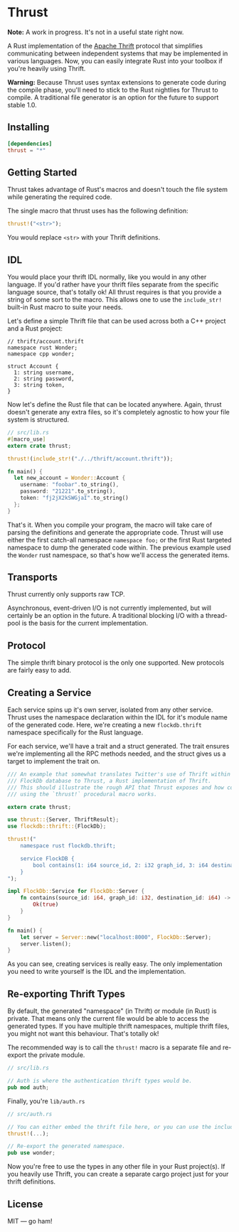 # Thrust

**Note:** A work in progress. It's not in a useful state right now.

A Rust implementation of the [Apache Thrift](https://thrift.apache.org/) protocol that simplifies communicating between independent systems that may be implemented in various languages. Now, you can easily integrate Rust into your toolbox if you're heavily using Thrift.

**Warning:** Because Thrust uses syntax extensions to generate code during the compile phase, you'll need to stick to the Rust nightlies for Thrust to compile. A traditional file generator is an option for the future to support stable 1.0.

## Installing

```toml
[dependencies]
thrust = "*"
```

## Getting Started

Thrust takes advantage of Rust's macros and doesn't touch the file system while generating the required code.

The single macro that thrust uses has the following definition:

```rust
thrust!("<str>");
```

You would replace `<str>` with your Thrift definitions.

## IDL

You would place your thrift IDL normally, like you would in any other language. If you'd rather have your thrift files separate from the specific language source, that's totally ok! All thrust requires is that you provide a string of some sort to the macro. This allows one to use the `include_str!` built-in Rust macro to suite your needs.

Let's define a simple Thrift file that can be used across both a C++ project and a Rust project:

```thrift
// thrift/account.thrift
namespace rust Wonder;
namespace cpp wonder;

struct Account {
  1: string username,
  2: string password,
  3: string token,
}
```

Now let's define the Rust file that can be located anywhere. Again, thrust doesn't generate any extra files, so it's completely agnostic to how your file system is structured.

```rust
// src/lib.rs
#[macro_use]
extern crate thrust;

thrust!(include_str!("./../thrift/account.thrift"));

fn main() {
  let new_account = Wonder::Account {
    username: "foobar".to_string(),
    password: "21221".to_string(),
    token: "fj2jX2kSWGjaI".to_string()
  };
}
```

That's it. When you compile your program, the macro will take care of parsing the definitions and generate the appropriate code. Thrust will use either the first catch-all namespace `namespace foo;` or the first Rust targeted namespace to dump the generated code within. The previous example used the `Wonder` rust namespace, so that's how we'll access the generated items.

## Transports

Thrust currently only supports raw TCP.

Asynchronous, event-driven I/O is not currently implemented, but will certainly be an option in the future. A traditional blocking I/O with a thread-pool is the basis for the current implementation.

## Protocol

The simple thrift binary protocol is the only one supported. New protocols are fairly easy to add.

## Creating a Service

Each service spins up it's own server, isolated from any other service. Thrust uses the namespace declaration within the IDL for it's module name of the generated code.
Here, we're creating a new `flockdb.thrift` namespace specifically for the Rust language.

For each service, we'll have a trait and a struct generated. The trait ensures we're implementing all the RPC methods needed, and the struct gives us a target to implement the trait on.

```rust
/// An example that somewhat translates Twitter's use of Thrift within the
/// FlockDb database to Thrust, a Rust implementation of Thrift.
/// This should illustrate the rough API that Thrust exposes and how code generation
/// using the `thrust!` procedural macro works.

extern crate thrust;

use thrust::{Server, ThriftResult};
use flockdb::thrift::{FlockDb};

thrust!("
    namespace rust flockdb.thrift;

    service FlockDB {
        bool contains(1: i64 source_id, 2: i32 graph_id, 3: i64 destination_id);
    }
");

impl FlockDb::Service for FlockDb::Server {
    fn contains(source_id: i64, graph_id: i32, destination_id: i64) -> ThriftResult<bool> {
        Ok(true)
    }
}

fn main() {
    let server = Server::new("localhost:8000", FlockDb::Server);
    server.listen();
}
```

As you can see, creating services is really easy. The only implementation you need to write yourself is the IDL and the implementation.

## Re-exporting Thrift Types

By default, the generated "namespace" (in Thrift) or module (in Rust) is private. That means only the current file would be able to access the generated types. If you have multiple thrift namespaces, multiple thrift files, you might not want this behaviour. That's totally ok!

The recommended way is to call the `thrust!` macro is a separate file and re-export the private module.

```rust
// src/lib.rs

// Auth is where the authentication thrift types would be.
pub mod auth;
```

Finally, you're `lib/auth.rs`

```rust
// src/auth.rs

// You can either embed the thrift file here, or you can use the include_str! macro.
thrust!(...);

// Re-export the generated namespace.
pub use wonder;
```

Now you're free to use the types in any other file in your Rust project(s). If you heavily use Thrift, you can create a separate cargo project just for your thrift definitions.

## License

MIT &mdash; go ham!
